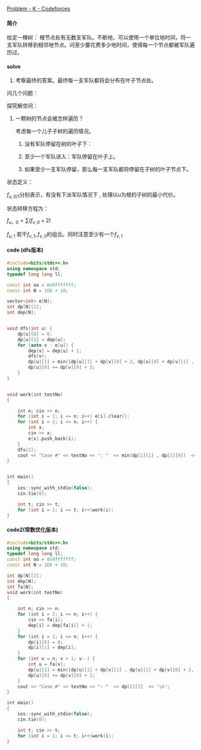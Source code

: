 [Problem - K - Codeforces](https://codeforces.com/gym/102769/problem/K)

#### 简介

给定一棵树：
根节点处有无数支军队。不断地，可以使用一个单位地时间，将一支军队转移到相邻地节点。问至少要花费多少地时间，使得每一个节点都被军队遍历过。

#### solve

1. 考察最终的答案。最终每一支军队都将会分布在叶子节点处。



问几个问题：

探究解空间：

1. 一颗树的节点会被怎样遍历？

      考虑每一个儿子子树的遍历情况。

   1. 没有军队停留在树的叶子下：

   2. 至少一个军队进入：军队停留在叶子上。
   3. 如果至少一支军队停留，那么每一支军队都将停留在子树的叶子节点下。



状态定义：

$f_{u , 0/1}$分别表示，有没有下派军队情况下 , 处理以u为根的子树的最小代价。

状态转移方程为：

$f_{u，0} = \sum(f_{v,0} +2)$

$f_{u,1}$ 若干$f_{v,1} ,f_{v , 0}$的组合。同时注意至少有一个$f_{v,1}$ 

#### code (dfs版本)

```cpp
#include<bits/stdc++.h>
using namespace std;
typedef long long ll;

const int oo = 0x0fffffff;
const int N = 1E6 + 10;

vector<int> e[N];
int dp[N][2];
int dep[N];


void dfs(int u) {
	dp[u][0] = 0;
	dp[u][1] = dep[u];
	for (auto v : e[u]) {
		dep[v] = dep[u] + 1;
		dfs(v);
		dp[u][1] = min({dp[u][1] + dp[v][0] + 2, dp[u][0] + dp[v][1] , dp[u][1] + dp[v][1]});
		dp[u][0] += dp[v][0] + 2;
	}
}


void work(int testNo)
{

	int n; cin >> n;
	for (int i = 1; i <= n; i++) e[i].clear();
	for (int i = 2; i <= n; i++) {
		int x;
		cin >> x;
		e[x].push_back(i);
	}
	dfs(1);
	cout << "Case #" << testNo << ": "  << min(dp[1][1] , dp[1][0])  << '\n';
}


int main()
{
	ios::sync_with_stdio(false);
	cin.tie(0);

	int t; cin >> t;
	for (int i = 1; i <= t; i++)work(i);
}
```

#### code2(常数优化版本)

```cpp
#include<bits/stdc++.h>
using namespace std;
typedef long long ll;
const int oo = 0x0fffffff;
const int N = 1E6 + 10;

int dp[N][2];
int dep[N];
int fa[N];
void work(int testNo)
{

	int n; cin >> n;
	for (int i = 2; i <= n; i++) {
		cin >> fa[i];
		dep[i] = dep[fa[i]] + 1;
	}
	for (int i = 1; i <= n; i++) {
		dp[i][0] = 0;
		dp[i][1] = dep[i];
	}
	for (int v = n; v > 1; v--) {
		int u = fa[v];
		dp[u][1] = min({dp[u][1] + dp[v][1] , dp[u][1] + dp[v][0] + 2, dp[u][0] + dp[v][1]});
		dp[u][0] += dp[v][0] + 2;
	}
	cout << "Case #" << testNo << ": "  << dp[1][1]  << '\n';
}

int main()
{
	ios::sync_with_stdio(false);
	cin.tie(0);

	int t; cin >> t;
	for (int i = 1; i <= t; i++)work(i);
}
```

